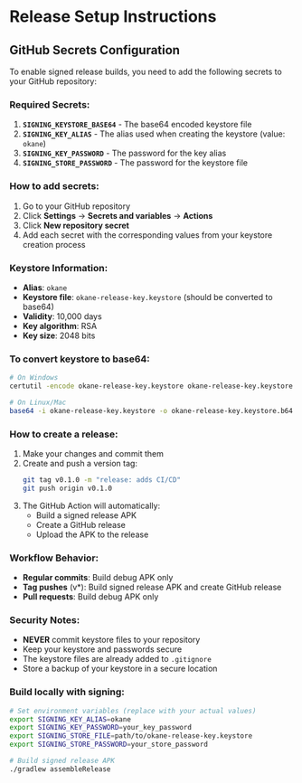 # Release Setup Instructions

## GitHub Secrets Configuration

To enable signed release builds, you need to add the following secrets to your GitHub repository:

### Required Secrets:

1. **`SIGNING_KEYSTORE_BASE64`** - The base64 encoded keystore file
2. **`SIGNING_KEY_ALIAS`** - The alias used when creating the keystore (value: `okane`)
3. **`SIGNING_KEY_PASSWORD`** - The password for the key alias
4. **`SIGNING_STORE_PASSWORD`** - The password for the keystore file

### How to add secrets:

1. Go to your GitHub repository
2. Click **Settings** → **Secrets and variables** → **Actions**
3. Click **New repository secret**
4. Add each secret with the corresponding values from your keystore creation process

### Keystore Information:
- **Alias**: `okane`
- **Keystore file**: `okane-release-key.keystore` (should be converted to base64)
- **Validity**: 10,000 days
- **Key algorithm**: RSA
- **Key size**: 2048 bits

### To convert keystore to base64:
```bash
# On Windows
certutil -encode okane-release-key.keystore okane-release-key.keystore.b64

# On Linux/Mac
base64 -i okane-release-key.keystore -o okane-release-key.keystore.b64
```

### How to create a release:

1. Make your changes and commit them
2. Create and push a version tag:
   ```bash
   git tag v0.1.0 -m "release: adds CI/CD"
   git push origin v0.1.0
   ```
3. The GitHub Action will automatically:
   - Build a signed release APK
   - Create a GitHub release
   - Upload the APK to the release

### Workflow Behavior:
- **Regular commits**: Build debug APK only
- **Tag pushes** (v*): Build signed release APK and create GitHub release
- **Pull requests**: Build debug APK only

### Security Notes:
- **NEVER** commit keystore files to your repository
- Keep your keystore and passwords secure
- The keystore files are already added to `.gitignore`
- Store a backup of your keystore in a secure location

### Build locally with signing:
```bash
# Set environment variables (replace with your actual values)
export SIGNING_KEY_ALIAS=okane
export SIGNING_KEY_PASSWORD=your_key_password
export SIGNING_STORE_FILE=path/to/okane-release-key.keystore
export SIGNING_STORE_PASSWORD=your_store_password

# Build signed release APK
./gradlew assembleRelease
```
